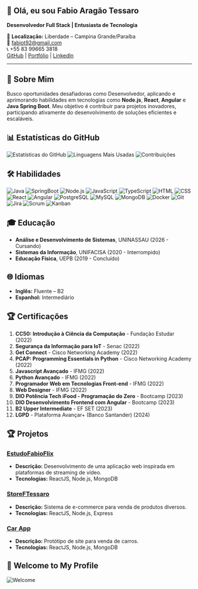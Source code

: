## 👋 Olá, eu sou Fabio Aragão Tessaro

**Desenvolvedor Full Stack | Entusiasta de Tecnologia**

📍 **Localização:** Liberdade – Campina Grande/Paraíba  
📧 [fabiot92@gmail.com](mailto:fabiot92@gmail.com)  
📞 +55 83 99665 3818  
[GitHub](https://github.com/kippeer) | [Portfólio](https://fabiotessaro.vercel.app/) | [LinkedIn](https://www.linkedin.com/in/fabio-aragao-496a32190/)

---

## 🚀 Sobre Mim

Busco oportunidades desafiadoras como Desenvolvedor, aplicando e aprimorando habilidades em tecnologias como **Node.js**, **React**, **Angular** e **Java Spring Boot**. Meu objetivo é contribuir para projetos inovadores, participando ativamente do desenvolvimento de soluções eficientes e escaláveis.

## 📊 Estatísticas do GitHub

![Estatísticas do GitHub](https://github-readme-stats.vercel.app/api?username=kippeer&show_icons=true&hide_title=true&count_private=true&theme=radical)
![Linguagens Mais Usadas](https://github-readme-stats.vercel.app/api/top-langs/?username=kippeer&layout=compact&theme=radical)
![Contribuições](https://github-readme-streak-stats.herokuapp.com/?user=kippeer&theme=radical)

## 🛠️ Habilidades

![Java](https://img.shields.io/badge/Java-007396?style=flat&logo=java&logoColor=white)
![SpringBoot](https://img.shields.io/badge/SpringBoot-6DB33F?style=flat&logo=spring&logoColor=white)
![Node.js](https://img.shields.io/badge/Node.js-339933?style=flat&logo=node.js&logoColor=white)
![JavaScript](https://img.shields.io/badge/JavaScript-F7DF1E?style=flat&logo=javascript&logoColor=black)
![TypeScript](https://img.shields.io/badge/TypeScript-3178C6?style=flat&logo=typescript&logoColor=white)
![HTML](https://img.shields.io/badge/HTML-E34F26?style=flat&logo=html5&logoColor=white)
![CSS](https://img.shields.io/badge/CSS-1572B6?style=flat&logo=css3&logoColor=white)
![React](https://img.shields.io/badge/React-61DAFB?style=flat&logo=react&logoColor=black)
![Angular](https://img.shields.io/badge/Angular-DD0031?style=flat&logo=angular&logoColor=white)
![PostgreSQL](https://img.shields.io/badge/PostgreSQL-4169E1?style=flat&logo=postgresql&logoColor=white)
![MySQL](https://img.shields.io/badge/MySQL-4479A1?style=flat&logo=mysql&logoColor=white)
![MongoDB](https://img.shields.io/badge/MongoDB-47A248?style=flat&logo=mongodb&logoColor=white)
![Docker](https://img.shields.io/badge/Docker-2496ED?style=flat&logo=docker&logoColor=white)
![Git](https://img.shields.io/badge/Git-F05032?style=flat&logo=git&logoColor=white)
![Jira](https://img.shields.io/badge/Jira-0052CC?style=flat&logo=jira&logoColor=white)
![Scrum](https://img.shields.io/badge/Scrum-004B87?style=flat&logo=scrum&logoColor=white)
![Kanban](https://img.shields.io/badge/Kanban-009688?style=flat&logo=kanban&logoColor=white)

## 🎓 Educação

- **Análise e Desenvolvimento de Sistemas**, UNINASSAU (2026 - Cursando)
- **Sistemas da Informação**, UNIFACISA (2020 - Interrompido)
- **Educação Física**, UEPB (2019 - Concluído)

## 🌐 Idiomas

- **Inglês:** Fluente – B2
- **Espanhol:** Intermediário

## 🏆 Certificações

1. **CC50: Introdução à Ciência da Computação** - Fundação Estudar (2022)
2. **Segurança da Informação para IoT** - Senac (2022)
3. **Get Connect** - Cisco Networking Academy (2022)
4. **PCAP: Programming Essentials in Python** - Cisco Networking Academy (2022)
5. **Javascript Avançado** - IFMG (2022)
6. **Python Avançado** - IFMG (2022)
7. **Programador Web em Tecnologias Front-end** - IFMG (2022)
8. **Web Designer** - IFMG (2022)
9. **DIO Potência Tech iFood - Programação do Zero** - Bootcamp (2023)
10. **DIO Desenvolvimento Frontend com Angular** - Bootcamp (2023)
11. **B2 Upper Intermediate** - EF SET (2023)
12. **LGPD** - Plataforma Avançar+ (Banco Santander) (2024)

## 🏆 Projetos

### **[EstudoFabioFlix](https://estudofabioflix.vercel.app/)**
- **Descrição:** Desenvolvimento de uma aplicação web inspirada em plataformas de streaming de vídeo.
- **Tecnologias:** ReactJS, Node.js, MongoDB

### **[StoreFTessaro](https://storeftessaro.vercel.app/)**
- **Descrição:** Sistema de e-commerce para venda de produtos diversos.
- **Tecnologias:** ReactJS, Node.js, Express

### **[Car App](https://carapp.example.com)**
- **Descrição:** Protótipo de site para venda de carros.
- **Tecnologias:** ReactJS, Node.js, MongoDB

## 🎉 Welcome to My Profile

![Welcome](https://media.giphy.com/media/3o7TKNHhTzD1S1MhxK/giphy.gif)

